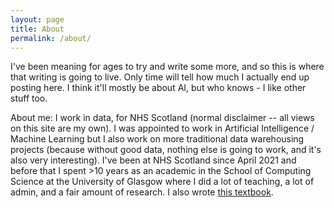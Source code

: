 ```yaml
---
layout: page
title: About
permalink: /about/
---
```


I've been meaning for ages to try and write some more, and so this is where that writing is going to live. Only time will tell how much I actually end up posting here. I think it'll mostly be about AI, but who knows - I like other stuff too.

About me: I work in data, for NHS Scotland (normal disclaimer -- all views on this site are my own). I was appointed to work in Artificial Intelligence / Machine Learning but I also work on more traditional data warehousing projects (because without good data, nothing else is going to work, and it's also very interesting). I've been at NHS Scotland since April 2021 and before that I spent >10 years as an academic in the School of Computing Science at the University of Glasgow where I did a lot of teaching, a lot of admin, and a fair amount of research. I also wrote [this textbook](https://www.amazon.co.uk/Course-Machine-Learning-Pattern-Recognition/dp/1498738486).